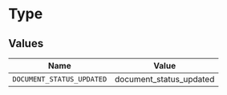 # Type


## Values

| Name                      | Value                     |
| ------------------------- | ------------------------- |
| `DOCUMENT_STATUS_UPDATED` | document_status_updated   |
